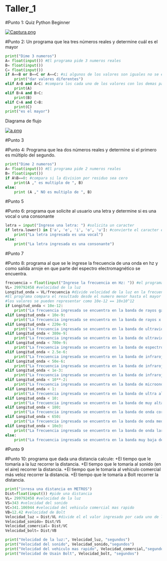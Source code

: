 # Taller_1
#Punto 1: Quiz Python Beginner

[![Captura.png](https://i.postimg.cc/2jgSMnN1/Captura.png)](https://postimg.cc/14cSNntS)


#Punto 2: Un programa que lea tres números reales y determine cuál es el mayor
```python
print("Dime 3 numeros") 
A= float(input()) #El programa pide 3 numeros reales
B= float(input())
C= float(input())
if A==B or B==C or A==C: #si algunos de los valores son iguales no se ejecutara
    print("dar valores diferentes")
elif A>B and A>C: #compara los cada uno de los valores con los demas para determinar cual es el mayor
    print(A)
elif B>A and B>C:
    print(B)
elif C>A and C>B:
    print(C)
print("es el mayor")
```

Diagrama de flujo

 [![a.png](https://i.postimg.cc/ZKvPRSXH/a.png)](https://postimg.cc/fJZS26zS)

#Punto 3


#Punto 4: Programa que lea dos números reales y determine si el primero es múltiplo del segundo.
```python
print("Dime 2 numeros") 
A= float(input()) #El programa pide 2 numeros reales
B= float(input())
if A%B==0: #compara si la division por residuo sea cero
    print(A ," es multiplo de ", B) 
else:
    print (A ," NO es multiplo de ", B)
```


#Punto 5



#Punto 6: programa que solicite al usuario una letra y determine si es una vocal o una consonante
```python 
letra = input("Ingrese una letra: ") #solicita un caracter
if letra.lower() in ['a', 'e', 'i', 'o', 'u']: #convierte el caracter en minuscula
    print("La letra ingresada es una vocal")
else:
    print("La letra ingresada es una consonante")
```



#Punto 7 



#Punto 8: programa al que se le ingrese la frecuencia de una onda en hz y como salida arroje en que parte del espectro electromagnético se encuentra.


```python
frecuencia = float(input("Ingrese la frecuencia en Hz: ")) #el programa pide una frecuencia
VL= 299792458 #velocidad de la luz
Longitud_onda = VL/frecuencia #divide velocidad de la luz en la frecuencia
#El programa compara el resultado desde el numero menor hasta el mayor
#los valores se pueden representar como 10e-12 == 10x10^12
if Longitud_onda < 10e-12: 
    print("La frecuencia ingresada se encuentra en la banda de rayos gamma.")
elif Longitud_onda < 10e-9:
    print("La frecuencia ingresada se encuentra en la banda de rayos x.")
elif Longitud_onda < 220e-9:
    print("La frecuencia ingresada se encuentra en la banda de ultravioleta extremo.")
elif Longitud_onda < 380e-9:
    print("La frecuencia ingresada se encuentra en la banda de ultravioleta carcano.")
elif Longitud_onda < 780e-9:
    print("La frecuencia ingresada se encuentra en la banda de espectro visible.")
elif Longitud_onda < 2.5e-6:
    print("La frecuencia ingresada se encuentra en la banda de infrarojo cercano.")
elif Longitud_onda < 50e-6:
    print("La frecuencia ingresada se encuentra en la banda de infrarojo medio.")
elif Longitud_onda < 1e-3:
    print("La frecuencia ingresada se encuentra en la banda de infrarojo lejano.")
elif Longitud_onda < 10**-2:
    print("La frecuencia ingresada se encuentra en la banda de microondas.")
elif Longitud_onda < 1:
    print("La frecuencia ingresada se encuentra en la banda de ultra alta frecuencia de radio.")
elif Longitud_onda < 10:
    print("La frecuencia ingresada se encuentra en la banda de muy alta frecuencia de radio.")
elif Longitud_onda < 180:
    print("La frecuencia ingresada se encuentra en la banda de onda corta de radio.")
elif Longitud_onda < 650:
    print("La frecuencia ingresada se encuentra en la banda de onda media de radio.")
elif Longitud_onda < 10e3:
    print("La frecuencia ingresada se encuentra en la banda de onda larga de radio.")
else:
    print("La frecuencia ingresada se encuentra en la banda muy baja de radio.")

```





#Punto 9



#Punto 10: programa que dada una distancia calcule:
+El tiempo que le tomaría a la luz recorrer la distancia.
+El tiempo que le tomaría al sonido (en el aire) recorrer la distancia.
+El tiempo que le tomaría al vehiculo comercial más veloz recorrer la distancia.
+El tiempo que le tomaría a Bolt recorrer la distancia.


```python
print("inresa una distancia en METROS") 
Dist=float(input()) #pide una distancia
VL= 299792458 #velocidad de la luz
VS=343 #velocidad del sonido
VC=341.106944 #velocidad del vehiculo comercial mas rapido
VB=12.42 #velocidad de Bolt
Velocidad_luz = Dist/VL #divide el el valor ingresado por cada uno de los valores establecidos
Velocidad_sonido= Dist/VS
Velocidad_comercial= Dist/VC
Velocidad_bolt= Dist/VB

print("Velocidad de la luz:", Velocidad_luz, "segundos")
print("Velocidad del sonido", Velocidad_sonido,"segundos")
print("Velocidad del vehiculo mas rapido", Velocidad_comercial,"segundos")
print("Velocidad de Usain Bolt", Velocidad_bolt, "segundos")
```

